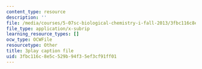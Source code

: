 ```yaml
---
content_type: resource
description: ''
file: /media/courses/5-07sc-biological-chemistry-i-fall-2013/3fbc116c8e5c529b94f35ef3cf91ff01_cEoteBfcBE0.vtt
file_type: application/x-subrip
learning_resource_types: []
ocw_type: OCWFile
resourcetype: Other
title: 3play caption file
uid: 3fbc116c-8e5c-529b-94f3-5ef3cf91ff01
---
```

